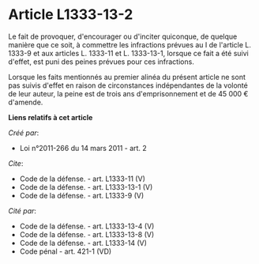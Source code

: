 # Article L1333-13-2

Le fait de provoquer, d'encourager ou d'inciter quiconque, de quelque manière que ce soit, à commettre les infractions
prévues au I de l'article L. 1333-9 et aux articles L. 1333-11 et L. 1333-13-1, lorsque ce fait a été suivi d'effet, est puni
des peines prévues pour ces infractions. 

Lorsque les faits mentionnés au premier alinéa du présent article ne sont pas suivis d'effet en raison de circonstances
indépendantes de la volonté de leur auteur, la peine est de trois ans d'emprisonnement et de 45 000 € d'amende.

**Liens relatifs à cet article**

_Créé par_:

  - Loi n°2011-266 du 14 mars 2011 - art. 2

_Cite_:

  - Code de la défense. - art. L1333-11 (V)
  - Code de la défense. - art. L1333-13-1 (V)
  - Code de la défense. - art. L1333-9 (V)

_Cité par_:

  - Code de la défense. - art. L1333-13-4 (V)
  - Code de la défense. - art. L1333-13-8 (V)
  - Code de la défense. - art. L1333-14 (V)
  - Code pénal - art. 421-1 (VD)
